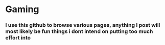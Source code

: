 # Gaming
### I use this github to browse various pages, anything I post will most likely be fun things i dont intend on putting too much effort into
